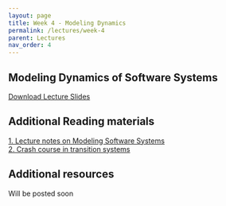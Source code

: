 ```yaml
---
layout: page
title: Week 4 - Modeling Dynamics
permalink: /lectures/week-4
parent: Lectures
nav_order: 4
---
```


## Modeling Dynamics of Software Systems

[Download Lecture Slides](https://karthikv1392.github.io/cs6401_se_2023/slides/W4_L1_TS_Modeling.pdf)

## Additional Reading materials

[1. Lecture notes on Modeling Software Systems](https://karthikv1392.github.io/cs6401_se/slides/W4_AM_Lecture_notes_on_Modeling_dynamics_of_software_systems.pdf)   
[2. Crash course in transition systems](https://karthikv1392.github.io/cs6401_se/slides/W4_AM_TS_for_Modeling.pdf)


## Additional resources

Will be posted soon
